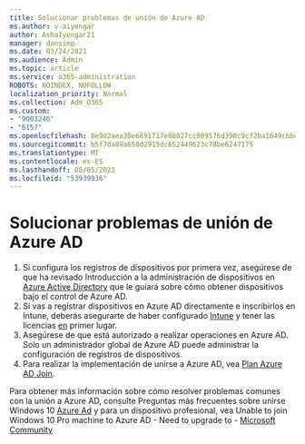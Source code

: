 ```yaml
---
title: Solucionar problemas de unión de Azure AD
ms.author: v-aiyengar
author: AshaIyengar21
manager: dansimp
ms.date: 03/24/2021
ms.audience: Admin
ms.topic: article
ms.service: o365-administration
ROBOTS: NOINDEX, NOFOLLOW
localization_priority: Normal
ms.collection: Adm_O365
ms.custom:
- "9003246"
- "6157"
ms.openlocfilehash: 8e902aea30e6891717e08027cc009576d390c9cf2ba1649cbbc68d64883937f8
ms.sourcegitcommit: b5f7da89a650d2915dc652449623c78be6247175
ms.translationtype: MT
ms.contentlocale: es-ES
ms.lasthandoff: 08/05/2021
ms.locfileid: "53939936"
---
```

# <a name="troubleshoot-azure-ad-join-issues"></a>Solucionar problemas de unión de Azure AD

1. Si configura los registros de dispositivos por primera vez, asegúrese de que ha revisado Introducción a la administración de dispositivos en [Azure Active Directory](https://docs.microsoft.com/azure/active-directory/devices/overview) que le guiará sobre cómo obtener dispositivos bajo el control de Azure AD. 
1. Si vas a registrar dispositivos en Azure AD directamente e inscribirlos en Intune, deberás asegurarte de haber configurado [Intune](https://docs.microsoft.com/mem/intune/enrollment/device-enrollment) y tener las licencias [en](https://docs.microsoft.com/mem/intune/fundamentals/licenses-assign) primer lugar.
1. Asegúrese de que está autorizado a realizar operaciones en Azure AD. Solo un administrador global de Azure AD puede administrar la configuración de registros de dispositivos.
1. Para realizar la implementación de unirse a Azure AD, vea [Plan Azure AD Join](https://docs.microsoft.com/azure/active-directory/devices/azureadjoin-plan).

Para obtener más información sobre cómo resolver problemas comunes con la unión a Azure AD, consulte Preguntas más frecuentes sobre unirse Windows 10 [Azure Ad](https://docs.microsoft.com/azure/active-directory/devices/faq#azure-ad-join-faq) y para un dispositivo profesional, vea Unable to join Windows 10 Pro machine to Azure AD - Need to upgrade to - [Microsoft Community](https://answers.microsoft.com/en-us/msoffice/forum/msoffice_install-mso_win10-mso_365hp/unable-to-join-windows-10-pro-machine-to-azure-ad/abb1ca7d-b317-45ec-a628-e1c10eae2900)
